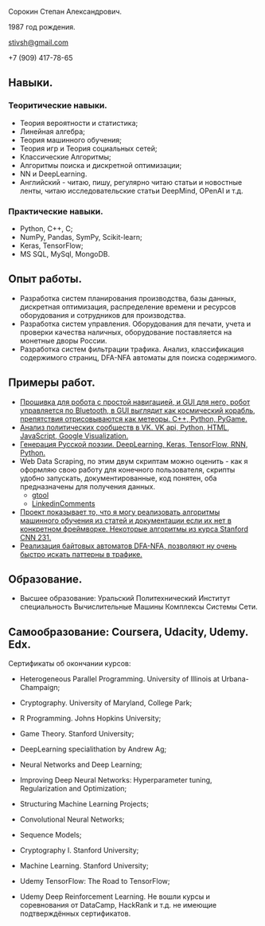 Сорокин Степан Александрович.

1987 год рождения.

stivsh@gmail.com

+7 (909) 417-78-65

## Навыки.
### Теоритические навыки.
* Теория вероятности и статистика;
* Линейная алгебра;
* Теория машинного обучения;
* Теория игр и Теория социальных сетей;
* Классические Алгоритмы;
* Алгоритмы поиска и дискретной оптимизации;
* NN и DeepLearning.
* Английский - читаю, пишу, регулярно читаю статьи и новостные ленты, читаю исследовательские статьи DeepMind, OPenAI и т.д.

### Практические навыки.
* Python, C++, C;
* NumPy, Pandas, SymPy, Scikit-learn;
* Keras, TensorFlow;
* MS SQL, MySql, MongoDB.

## Опыт работы.

* Разработка систем планирования производства, базы данных, дискретная оптимизация,
распределение времени и ресурсов оборудования и сотрудников для
производства.
* Разработка систем управления.
Оборудования для печати, учета и проверки
качества наличных, оборудование поставляется на монетные дворы России.
* Разработка систем фильтрации трафика.
Анализ, классификация содержимого страниц, DFA-NFA автоматы для поиска содержимого.

## Примеры работ.
* [Прошивка для робота с простой навигацией, и GUI для него, робот управляется по Bluetooth, в GUI выглядит как космический корабль, препятствия отрисовываются как метеоры. C++, Python, PyGame.](https://github.com/stivsh/DiffRobot)
* [Анализ политических сообществ в VK. VK api, Python, HTML, JavaScript, Google Visualization.](https://github.com/stivsh/VKPolitics)
* [Генерация Русской поэзии. DeepLearning, Keras, TensorFlow, RNN, Python.](https://github.com/stivsh/RuPoetryGeneration)
* Web Data Scraping, по этим двум скриптам можно оценить - как я оформляю свою работу для конечного пользователя, скрипты удобно запускать, документированные, код понятен, оба предназначены для получения данных.
  * [gtool](https://github.com/stivsh/gtool)
  * [LinkedinComments](https://github.com/stivsh/LinkedinComments)
* [ Проект показывает то, что я могу реализовать алгоритмы машинного обучения из статей и документации если их нет в конкретном фреймворке. Некоторые алгоритмы из курса Stanford CNN 231.](https://github.com/stivsh/StanfordCNN)
* [Реализация байтовых автоматов DFA-NFA, позволяют ну очень быстро искать паттерны в трафике.](https://github.com/stivsh/DFA-NFA-RE)

## Образование.
* Высшее образование: Уральский Политехнический Институт специальность Вычислительные
Машины Комплексы Системы Сети.

## Самообразование: Coursera, Udacity, Udemy. Edx.
Сертификаты об окончании курсов:
* Heterogeneous Parallel Programming. University of Illinois at Urbana-Champaign;
* Cryptography. University of Maryland, College Park;
* R Programming. Johns Hopkins University;

* Game Theory. Stanford University;
* DeepLearning specialithation by Andrew Ag;
* Neural Networks and Deep Learning;
* Improving Deep Neural Networks: Hyperparameter tuning, Regularization and Optimization;
* Structuring Machine Learning Projects;
* Convolutional Neural Networks;
* Sequence Models;

* Cryptography I. Stanford University;

* Machine Learning. Stanford University;

* Udemy TensorFlow: The Road to TensorFlow;
* Udemy Deep Reinforcement Learning.
Не вошли курсы и соревнования от DataCamp, HackRank и т.д. не имеющие подтверждённых сертификатов.
